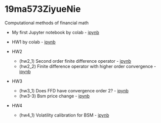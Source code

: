 # 19ma573ZiyueNie
Computational methods of financial math

 * My first Jupyter notebook by colab - [ipynb](src/first_notebook_v01.ipynb)
 
 * HW1 by colab - [ipynb](src/hw1.ipynb)
 
 * HW2
   - (hw2_1) Second order finite difference operator - [ipynb](src/hw2_01.ipynb) 
   - (hw2_2) Finite difference operator with higher order convergence - [ipynb](src/hw2_02.ipynb)
 * HW3
   - (hw3_1) Does FFD have convergence order 2? - [ipynb](src/hw3_1.ipynb)
   - (hw3-3) Bsm price change - [ipynb](src/hw3_3.ipynb)
 * HW4
   - (hw4_1) Volatility calibration for BSM - [ipynb](src/hw4_1.ipynb)
   

